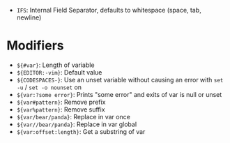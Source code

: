 - `IFS`: Internal Field Separator, defaults to whitespace (space, tab, newline)

# Modifiers

- `${#var}`: Length of variable
- `${EDITOR:-vim}`: Default value
- `${CODESPACES-}`: Use an unset variable without causing an error with `set -u` / `set -o nounset` on
- `${var:?some error}`: Prints "some error" and exits of var is null or unset
- `${var#pattern}`: Remove prefix
- `${var%pattern}`: Remove suffix
- `${var/bear/panda}`: Replace in var once
- `${var//bear/panda}`: Replace in var global
- `${var:offset:length}`: Get a substring of var
